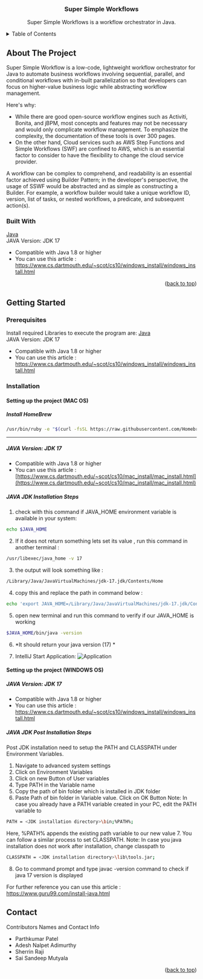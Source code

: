 <div id="top"></div>

<div align="center">
  
<h3 align="center">Super Simple Workflows</h3>

  <p align="center">
   Super Simple Workflows is a workflow orchestrator in Java.
  </p>
</div>



<!-- TABLE OF CONTENTS -->
<details>
  <summary>Table of Contents</summary>
  <ol>
    <li>
      <a href="#about-the-project">About The Project</a>
      <ul>
        <li><a href="#built-with">Built With</a></li>
      </ul>
    </li>
    <li>
      <a href="#getting-started">Getting Started</a>
      <ul>
        <li><a href="#prerequisites">Prerequisites</a></li>
        <li><a href="#installation">Installation</a></li>
      </ul>
    </li>
    <li><a href="#contact">Contact</a></li>
  </ol>
</details>



<!-- ABOUT THE PROJECT -->
## About The Project

Super Simple Workflow is a low-code, lightweight workflow orchestrator for Java to automate business workflows involving sequential, parallel, and conditional workflows with in-built parallelization so that developers can focus on higher-value business logic while abstracting workflow management.
	
Here's why:
* While there are good open-source workflow engines such as Activiti, Bonita, and jBPM, most concepts and features may not be necessary and would only complicate workflow management. To emphasize the complexity, the documentation of these tools is over 300 pages.
* On the other hand, Cloud services such as AWS Step Functions and Simple Workflows (SWF) are confined to AWS, which is an essential factor to consider to have the flexibility to change the cloud service provider.

A workflow can be complex to comprehend, and readability is an essential factor achieved using Builder Pattern; in the developer's perspective, the usage of SSWF would be abstracted and as simple as constructing a Builder. For example, a workflow builder would take a unique workflow ID, version, list of tasks, or nested workflows, a predicate, and subsequent action(s).


### Built With

[Java](https://www.java.com/)
<br />
JAVA Version: JDK 17
- Compatible with Java 1.8 or higher
- You can use this article : https://www.cs.dartmouth.edu/~scot/cs10/windows_install/windows_install.html

<p align="right">(<a href="#top">back to top</a>)</p>


<!-- GETTING STARTED -->
## Getting Started

### Prerequisites

Install required Libraries to execute the program are:
[Java](https://www.java.com/)
<br />
JAVA Version: JDK 17 
- Compatible with Java 1.8 or higher
- You can use this article : https://www.cs.dartmouth.edu/~scot/cs10/windows_install/windows_install.html

### Installation

#### Setting up the project (MAC OS) 
##### Install HomeBrew
```sh
/usr/bin/ruby -e "$(curl -fsSL https://raw.githubusercontent.com/Homebrew/install/master/install)"
```
---
##### JAVA Version: JDK 17 
- Compatible with Java 1.8 or higher
- You can use this article : [https://www.cs.dartmouth.edu/~scot/cs10/mac_install/mac_install.html](https://www.cs.dartmouth.edu/~scot/cs10/mac_install/mac_install.html)

##### JAVA JDK Installation Steps
1. check with this command if JAVA_HOME environment variable is available in your system:
```sh
echo $JAVA_HOME
```
2. If it does not return something lets set its value , run this command in another terminal :
```sh
/usr/libexec/java_home -v 17
```
3. the output will look something like :
```sh
/Library/Java/JavaVirtualMachines/jdk-17.jdk/Contents/Home
```
4. copy this and replace the path in command below :
```sh
echo 'export JAVA_HOME=/Library/Java/JavaVirtualMachines/jdk-17.jdk/Contents/Home' >> ~/.bash_profile
```
5. open new terminal and run this command to verify if our JAVA_HOME is working
```sh
$JAVA_HOME/bin/java -version
```
6. *It should return your java version (17) *

7. IntelliJ Start Application:
   ![Application](https://thenextbigproject.com/wp-content/uploads/2021/10/sswf-project-setup.png)

#### Setting up the project (WINDOWS OS)
##### JAVA Version: JDK 17 
- Compatible with Java 1.8 or higher
- You can use this article : https://www.cs.dartmouth.edu/~scot/cs10/windows_install/windows_install.html


##### JAVA JDK Post Installation Steps 

Post JDK installation need to setup the PATH and CLASSPATH under Environment Variables.
1. Navigate to advanced system settings
2. Click on Environment Variables
3. Click on new Button of User variables
4. Type PATH in the Variable name
5. Copy the path of bin folder which is installed in JDK folder
6. Paste Path of bin folder in Variable value. Click on OK Button
   Note: In case you already have a PATH variable created in your PC, edit the PATH variable to
```sh
PATH = <JDK installation directory>\bin;%PATH%;
```
Here, %PATH% appends the existing path variable to our new value
7. You can follow a similar process to set CLASSPATH.
   Note: In case you java installation does not work after installation, change classpath to
```sh
CLASSPATH = <JDK installation directory>\lib\tools.jar;
```
8. Go to command prompt and type javac -version command to check if java 17 version is displayed 

For further reference you can use this article : https://www.guru99.com/install-java.html

<!-- CONTACT -->
## Contact

Contributors Names and Contact Info

* Parthkumar Patel
* Adesh Nalpet Adimurthy
* Sherrin Raji
* Sai Sandeep Mutyala

<p align="right">(<a href="#top">back to top</a>)</p>
